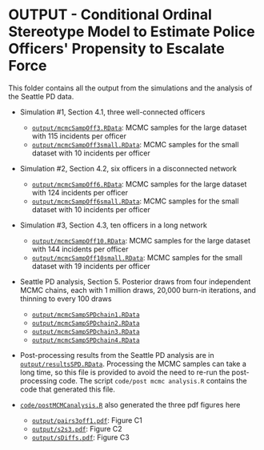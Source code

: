 OUTPUT - Conditional Ordinal Stereotype Model to Estimate Police Officers' Propensity to Escalate Force
================

This folder contains all the output from the simulations and the analysis of the Seattle PD data.

- Simulation #1, Section 4.1, three well-connected officers
    - [`output/mcmcSampOff3.RData`](output/mcmcSampOff3.RData): MCMC samples for the large dataset with 115 incidents per officer
    - [`output/mcmcSampOff3small.RData`](output/mcmcSampOff3small.RData): MCMC samples for the small dataset with 10 incidents per officer
    
- Simulation #2, Section 4.2, six officers in a disconnected network
    - [`output/mcmcSampOff6.RData`](output/mcmcSampOff6.RData): MCMC samples for the large dataset with 124 incidents per officer
    - [`output/mcmcSampOff6small.RData`](output/mcmcSampOff6small.RData): MCMC samples for the small dataset with 10 incidents per officer
    
- Simulation #3, Section 4.3, ten officers in a long network
    - [`output/mcmcSampOff10.RData`](output/mcmcSampOff10.RData): MCMC samples for the large dataset with 144 incidents per officer
    - [`output/mcmcSampOff10small.RData`](output/mcmcSampOff10small.RData): MCMC samples for the small dataset with 19 incidents per officer
    
- Seattle PD analysis, Section 5. Posterior draws from four independent MCMC chains, each with 1 million draws, 20,000 burn-in iterations, and thinning to every 100 draws
    - [`output/mcmcSampSPDchain1.RData`](output/mcmcSampSPDchain1.RData)
    - [`output/mcmcSampSPDchain2.RData`](output/mcmcSampSPDchain2.RData)
    - [`output/mcmcSampSPDchain3.RData`](output/mcmcSampSPDchain3.RData)
    - [`output/mcmcSampSPDchain4.RData`](output/mcmcSampSPDchain4.RData)
    
- Post-processing results from the Seattle PD analysis are in [`output/resultsSPD.RData`](output/resultsSPD.RData). Processing the MCMC samples can take a long time, so this file is provided to avoid the need to re-run the post-processing code. The script `code/post mcmc analysis.R` contains the code that generated this file.

- [`code/postMCMCanalysis.R`](../code/postMCMCanalysis.R) also generated the three pdf figures here
    - [`output/pairs3off1.pdf`](output/pairs3off1.pdf): Figure C1
    - [`output/s2s3.pdf`](output/s2s3.pdf): Figure C2
    - [`output/sDiffs.pdf`](output/sDiffs.pdf): Figure C3
  